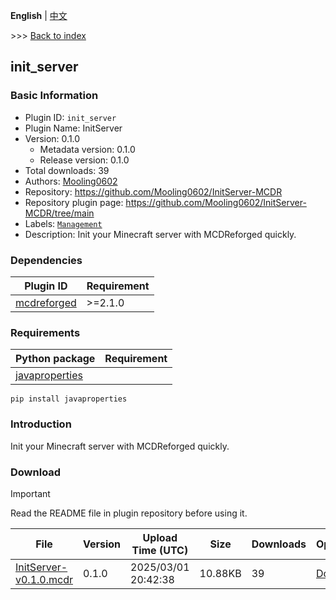 **English** | [中文](readme-zh_cn.md)

\>\>\> [Back to index](/readme.md)

## init_server

### Basic Information

- Plugin ID: `init_server`
- Plugin Name: InitServer
- Version: 0.1.0
  - Metadata version: 0.1.0
  - Release version: 0.1.0
- Total downloads: 39
- Authors: [Mooling0602](https://github.com/Mooling0602)
- Repository: https://github.com/Mooling0602/InitServer-MCDR
- Repository plugin page: https://github.com/Mooling0602/InitServer-MCDR/tree/main
- Labels: [`Management`](/labels/management/readme.md)
- Description: Init your Minecraft server with MCDReforged quickly.

### Dependencies

| Plugin ID | Requirement |
| --- | --- |
| [mcdreforged](https://github.com/Fallen-Breath/MCDReforged) | \>=2.1.0 |

### Requirements

| Python package | Requirement |
| --- | --- |
| [javaproperties](https://pypi.org/project/javaproperties) |  |

```
pip install javaproperties
```

### Introduction

Init your Minecraft server with MCDReforged quickly.

### Download

> [!IMPORTANT]
> Read the README file in plugin repository before using it.

| File | Version | Upload Time (UTC) | Size | Downloads | Operations |
| --- | --- | --- | --- | --- | --- |
| [InitServer-v0.1.0.mcdr](https://github.com/Mooling0602/InitServer-MCDR/releases/tag/0.1.0) | 0.1.0 | 2025/03/01 20:42:38 | 10.88KB | 39 | [Download](https://github.com/Mooling0602/InitServer-MCDR/releases/download/0.1.0/InitServer-v0.1.0.mcdr) |

